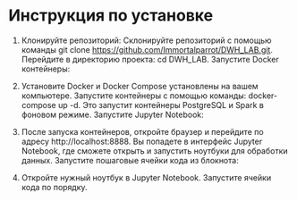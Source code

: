 # Инструкция по установке


1) Клонируйте репозиторий:
Склонируйте репозиторий с помощью команды git clone https://github.com/Immortalparrot/DWH_LAB.git.
Перейдите в директорию проекта: cd DWH_LAB.
Запустите Docker контейнеры:

2) Установите Docker и Docker Compose установлены на вашем компьютере.
Запустите контейнеры с помощью команды: docker-compose up -d.
Это запустит контейнеры PostgreSQL и Spark в фоновом режиме.
Запустите Jupyter Notebook:

3) После запуска контейнеров, откройте браузер и перейдите по адресу http://localhost:8888.
Вы попадете в интерфейс Jupyter Notebook, где сможете открыть и запустить ноутбуки для обработки данных.
Запустите пошаговые ячейки кода из блокнота:

4) Откройте нужный ноутбук в Jupyter Notebook.
Запустите ячейки кода по порядку.
